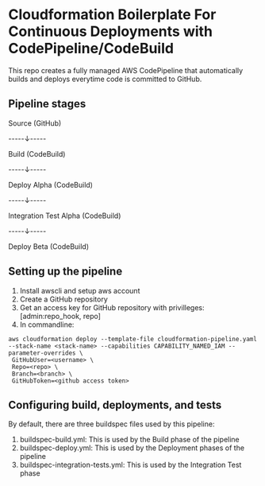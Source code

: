# Cloudformation Boilerplate For Continuous Deployments with CodePipeline/CodeBuild

This repo creates a fully managed AWS CodePipeline that automatically builds and deploys everytime code is committed to GitHub.

## Pipeline stages
Source (GitHub)

-----↓-----

Build (CodeBuild)

-----↓-----

Deploy Alpha (CodeBuild)

-----↓-----

Integration Test Alpha (CodeBuild)

-----↓-----

Deploy Beta (CodeBuild)

## Setting up the pipeline
1) Install awscli and setup aws account
1) Create a GitHub repository
1) Get an access key for GitHub repository with privilleges: [admin:repo_hook, repo]
1) In commandline:

```
aws cloudformation deploy --template-file cloudformation-pipeline.yaml --stack-name <stack-name> --capabilities CAPABILITY_NAMED_IAM --parameter-overrides \
 GitHubUser=<username> \
 Repo=<repo> \
 Branch=<branch> \
 GitHubToken=<github access token>
```

## Configuring build, deployments, and tests
By default, there are three buildspec files used by this pipeline:
1) buildspec-build.yml: This is used by the Build phase of the pipeline
2) buildspec-deploy.yml: This is used by the Deployment phases of the pipeline
3) buildspec-integration-tests.yml: This is used by the Integration Test phase